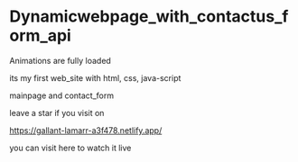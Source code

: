 # Dynamicwebpage_with_contactus_form_api
Animations are fully loaded 


its my first web_site 
with html, 
css,
java-script


mainpage and contact_form

leave a star if you visit on

https://gallant-lamarr-a3f478.netlify.app/

you can visit here to watch it live


